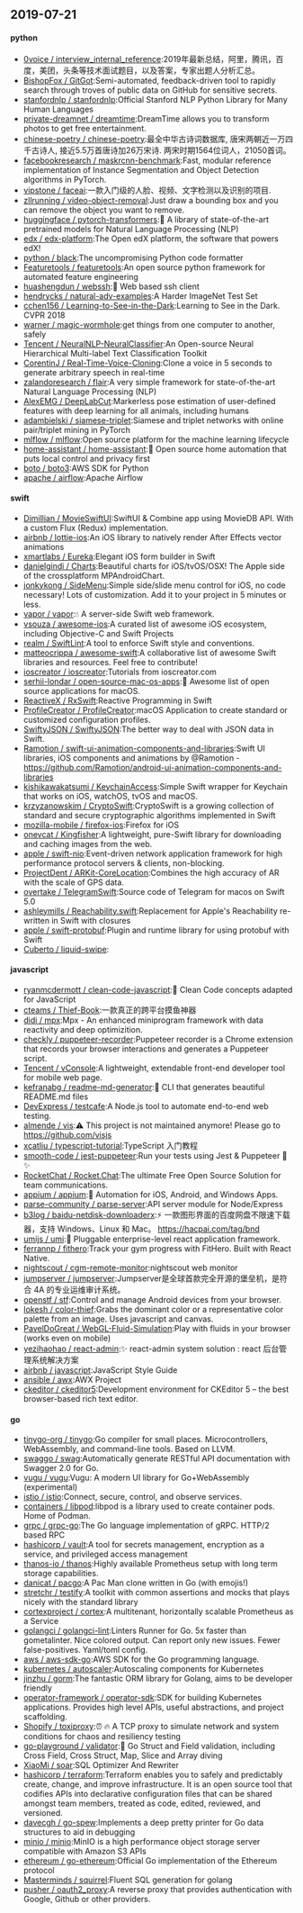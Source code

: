 ## 2019-07-21

#### python
* [0voice / interview_internal_reference](https://github.com/0voice/interview_internal_reference):2019年最新总结，阿里，腾讯，百度，美团，头条等技术面试题目，以及答案，专家出题人分析汇总。
* [BishopFox / GitGot](https://github.com/BishopFox/GitGot):Semi-automated, feedback-driven tool to rapidly search through troves of public data on GitHub for sensitive secrets.
* [stanfordnlp / stanfordnlp](https://github.com/stanfordnlp/stanfordnlp):Official Stanford NLP Python Library for Many Human Languages
* [private-dreamnet / dreamtime](https://github.com/private-dreamnet/dreamtime):DreamTime allows you to transform photos to get free entertainment.
* [chinese-poetry / chinese-poetry](https://github.com/chinese-poetry/chinese-poetry):最全中华古诗词数据库, 唐宋两朝近一万四千古诗人, 接近5.5万首唐诗加26万宋诗. 两宋时期1564位词人，21050首词。
* [facebookresearch / maskrcnn-benchmark](https://github.com/facebookresearch/maskrcnn-benchmark):Fast, modular reference implementation of Instance Segmentation and Object Detection algorithms in PyTorch.
* [vipstone / faceai](https://github.com/vipstone/faceai):一款入门级的人脸、视频、文字检测以及识别的项目.
* [zllrunning / video-object-removal](https://github.com/zllrunning/video-object-removal):Just draw a bounding box and you can remove the object you want to remove.
* [huggingface / pytorch-transformers](https://github.com/huggingface/pytorch-transformers):👾
A library of state-of-the-art pretrained models for Natural Language Processing (NLP)
* [edx / edx-platform](https://github.com/edx/edx-platform):The Open edX platform, the software that powers edX!
* [python / black](https://github.com/python/black):The uncompromising Python code formatter
* [Featuretools / featuretools](https://github.com/Featuretools/featuretools):An open source python framework for automated feature engineering
* [huashengdun / webssh](https://github.com/huashengdun/webssh):🌱
Web based ssh client
* [hendrycks / natural-adv-examples](https://github.com/hendrycks/natural-adv-examples):A Harder ImageNet Test Set
* [cchen156 / Learning-to-See-in-the-Dark](https://github.com/cchen156/Learning-to-See-in-the-Dark):Learning to See in the Dark. CVPR 2018
* [warner / magic-wormhole](https://github.com/warner/magic-wormhole):get things from one computer to another, safely
* [Tencent / NeuralNLP-NeuralClassifier](https://github.com/Tencent/NeuralNLP-NeuralClassifier):An Open-source Neural Hierarchical Multi-label Text Classification Toolkit
* [CorentinJ / Real-Time-Voice-Cloning](https://github.com/CorentinJ/Real-Time-Voice-Cloning):Clone a voice in 5 seconds to generate arbitrary speech in real-time
* [zalandoresearch / flair](https://github.com/zalandoresearch/flair):A very simple framework for state-of-the-art Natural Language Processing (NLP)
* [AlexEMG / DeepLabCut](https://github.com/AlexEMG/DeepLabCut):Markerless pose estimation of user-defined features with deep learning for all animals, including humans
* [adambielski / siamese-triplet](https://github.com/adambielski/siamese-triplet):Siamese and triplet networks with online pair/triplet mining in PyTorch
* [mlflow / mlflow](https://github.com/mlflow/mlflow):Open source platform for the machine learning lifecycle
* [home-assistant / home-assistant](https://github.com/home-assistant/home-assistant):🏡
Open source home automation that puts local control and privacy first
* [boto / boto3](https://github.com/boto/boto3):AWS SDK for Python
* [apache / airflow](https://github.com/apache/airflow):Apache Airflow

#### swift
* [Dimillian / MovieSwiftUI](https://github.com/Dimillian/MovieSwiftUI):SwiftUI & Combine app using MovieDB API. With a custom Flux (Redux) implementation.
* [airbnb / lottie-ios](https://github.com/airbnb/lottie-ios):An iOS library to natively render After Effects vector animations
* [xmartlabs / Eureka](https://github.com/xmartlabs/Eureka):Elegant iOS form builder in Swift
* [danielgindi / Charts](https://github.com/danielgindi/Charts):Beautiful charts for iOS/tvOS/OSX! The Apple side of the crossplatform MPAndroidChart.
* [jonkykong / SideMenu](https://github.com/jonkykong/SideMenu):Simple side/slide menu control for iOS, no code necessary! Lots of customization. Add it to your project in 5 minutes or less.
* [vapor / vapor](https://github.com/vapor/vapor):💧
A server-side Swift web framework.
* [vsouza / awesome-ios](https://github.com/vsouza/awesome-ios):A curated list of awesome iOS ecosystem, including Objective-C and Swift Projects
* [realm / SwiftLint](https://github.com/realm/SwiftLint):A tool to enforce Swift style and conventions.
* [matteocrippa / awesome-swift](https://github.com/matteocrippa/awesome-swift):A collaborative list of awesome Swift libraries and resources. Feel free to contribute!
* [ioscreator / ioscreator](https://github.com/ioscreator/ioscreator):Tutorials from ioscreator.com
* [serhii-londar / open-source-mac-os-apps](https://github.com/serhii-londar/open-source-mac-os-apps):🚀
Awesome list of open source applications for macOS.
* [ReactiveX / RxSwift](https://github.com/ReactiveX/RxSwift):Reactive Programming in Swift
* [ProfileCreator / ProfileCreator](https://github.com/ProfileCreator/ProfileCreator):macOS Application to create standard or customized configuration profiles.
* [SwiftyJSON / SwiftyJSON](https://github.com/SwiftyJSON/SwiftyJSON):The better way to deal with JSON data in Swift.
* [Ramotion / swift-ui-animation-components-and-libraries](https://github.com/Ramotion/swift-ui-animation-components-and-libraries):Swift UI libraries, iOS components and animations by @Ramotion - https://github.com/Ramotion/android-ui-animation-components-and-libraries
* [kishikawakatsumi / KeychainAccess](https://github.com/kishikawakatsumi/KeychainAccess):Simple Swift wrapper for Keychain that works on iOS, watchOS, tvOS and macOS.
* [krzyzanowskim / CryptoSwift](https://github.com/krzyzanowskim/CryptoSwift):CryptoSwift is a growing collection of standard and secure cryptographic algorithms implemented in Swift
* [mozilla-mobile / firefox-ios](https://github.com/mozilla-mobile/firefox-ios):Firefox for iOS
* [onevcat / Kingfisher](https://github.com/onevcat/Kingfisher):A lightweight, pure-Swift library for downloading and caching images from the web.
* [apple / swift-nio](https://github.com/apple/swift-nio):Event-driven network application framework for high performance protocol servers & clients, non-blocking.
* [ProjectDent / ARKit-CoreLocation](https://github.com/ProjectDent/ARKit-CoreLocation):Combines the high accuracy of AR with the scale of GPS data.
* [overtake / TelegramSwift](https://github.com/overtake/TelegramSwift):Source code of Telegram for macos on Swift 5.0
* [ashleymills / Reachability.swift](https://github.com/ashleymills/Reachability.swift):Replacement for Apple's Reachability re-written in Swift with closures
* [apple / swift-protobuf](https://github.com/apple/swift-protobuf):Plugin and runtime library for using protobuf with Swift
* [Cuberto / liquid-swipe](https://github.com/Cuberto/liquid-swipe):

#### javascript
* [ryanmcdermott / clean-code-javascript](https://github.com/ryanmcdermott/clean-code-javascript):🛁
Clean Code concepts adapted for JavaScript
* [cteams / Thief-Book](https://github.com/cteams/Thief-Book):一款真正的跨平台摸鱼神器
* [didi / mpx](https://github.com/didi/mpx):Mpx - An enhanced miniprogram framework with data reactivity and deep optimizition.
* [checkly / puppeteer-recorder](https://github.com/checkly/puppeteer-recorder):Puppeteer recorder is a Chrome extension that records your browser interactions and generates a Puppeteer script.
* [Tencent / vConsole](https://github.com/Tencent/vConsole):A lightweight, extendable front-end developer tool for mobile web page.
* [kefranabg / readme-md-generator](https://github.com/kefranabg/readme-md-generator):📄
CLI that generates beautiful README.md files
* [DevExpress / testcafe](https://github.com/DevExpress/testcafe):A Node.js tool to automate end-to-end web testing.
* [almende / vis](https://github.com/almende/vis):⚠️
This project is not maintained anymore! Please go to https://github.com/visjs
* [xcatliu / typescript-tutorial](https://github.com/xcatliu/typescript-tutorial):TypeScript 入门教程
* [smooth-code / jest-puppeteer](https://github.com/smooth-code/jest-puppeteer):Run your tests using Jest & Puppeteer
🎪
✨
* [RocketChat / Rocket.Chat](https://github.com/RocketChat/Rocket.Chat):The ultimate Free Open Source Solution for team communications.
* [appium / appium](https://github.com/appium/appium):📱
Automation for iOS, Android, and Windows Apps.
* [parse-community / parse-server](https://github.com/parse-community/parse-server):API server module for Node/Express
* [b3log / baidu-netdisk-downloaderx](https://github.com/b3log/baidu-netdisk-downloaderx):⚡️
一款图形界面的百度网盘不限速下载器，支持 Windows、Linux 和 Mac。 https://hacpai.com/tag/bnd
* [umijs / umi](https://github.com/umijs/umi):🌋
Pluggable enterprise-level react application framework.
* [ferrannp / fithero](https://github.com/ferrannp/fithero):Track your gym progress with FitHero. Built with React Native.
* [nightscout / cgm-remote-monitor](https://github.com/nightscout/cgm-remote-monitor):nightscout web monitor
* [jumpserver / jumpserver](https://github.com/jumpserver/jumpserver):Jumpserver是全球首款完全开源的堡垒机，是符合 4A 的专业运维审计系统。
* [openstf / stf](https://github.com/openstf/stf):Control and manage Android devices from your browser.
* [lokesh / color-thief](https://github.com/lokesh/color-thief):Grabs the dominant color or a representative color palette from an image. Uses javascript and canvas.
* [PavelDoGreat / WebGL-Fluid-Simulation](https://github.com/PavelDoGreat/WebGL-Fluid-Simulation):Play with fluids in your browser (works even on mobile)
* [yezihaohao / react-admin](https://github.com/yezihaohao/react-admin):✨
react-admin system solution : react 后台管理系统解决方案
* [airbnb / javascript](https://github.com/airbnb/javascript):JavaScript Style Guide
* [ansible / awx](https://github.com/ansible/awx):AWX Project
* [ckeditor / ckeditor5](https://github.com/ckeditor/ckeditor5):Development environment for CKEditor 5 – the best browser-based rich text editor.

#### go
* [tinygo-org / tinygo](https://github.com/tinygo-org/tinygo):Go compiler for small places. Microcontrollers, WebAssembly, and command-line tools. Based on LLVM.
* [swaggo / swag](https://github.com/swaggo/swag):Automatically generate RESTful API documentation with Swagger 2.0 for Go.
* [vugu / vugu](https://github.com/vugu/vugu):Vugu: A modern UI library for Go+WebAssembly (experimental)
* [istio / istio](https://github.com/istio/istio):Connect, secure, control, and observe services.
* [containers / libpod](https://github.com/containers/libpod):libpod is a library used to create container pods. Home of Podman.
* [grpc / grpc-go](https://github.com/grpc/grpc-go):The Go language implementation of gRPC. HTTP/2 based RPC
* [hashicorp / vault](https://github.com/hashicorp/vault):A tool for secrets management, encryption as a service, and privileged access management
* [thanos-io / thanos](https://github.com/thanos-io/thanos):Highly available Prometheus setup with long term storage capabilities.
* [danicat / pacgo](https://github.com/danicat/pacgo):A Pac Man clone written in Go (with emojis!)
* [stretchr / testify](https://github.com/stretchr/testify):A toolkit with common assertions and mocks that plays nicely with the standard library
* [cortexproject / cortex](https://github.com/cortexproject/cortex):A multitenant, horizontally scalable Prometheus as a Service
* [golangci / golangci-lint](https://github.com/golangci/golangci-lint):Linters Runner for Go. 5x faster than gometalinter. Nice colored output. Can report only new issues. Fewer false-positives. Yaml/toml config.
* [aws / aws-sdk-go](https://github.com/aws/aws-sdk-go):AWS SDK for the Go programming language.
* [kubernetes / autoscaler](https://github.com/kubernetes/autoscaler):Autoscaling components for Kubernetes
* [jinzhu / gorm](https://github.com/jinzhu/gorm):The fantastic ORM library for Golang, aims to be developer friendly
* [operator-framework / operator-sdk](https://github.com/operator-framework/operator-sdk):SDK for building Kubernetes applications. Provides high level APIs, useful abstractions, and project scaffolding.
* [Shopify / toxiproxy](https://github.com/Shopify/toxiproxy):⏰
🔥
A TCP proxy to simulate network and system conditions for chaos and resiliency testing
* [go-playground / validator](https://github.com/go-playground/validator):💯
Go Struct and Field validation, including Cross Field, Cross Struct, Map, Slice and Array diving
* [XiaoMi / soar](https://github.com/XiaoMi/soar):SQL Optimizer And Rewriter
* [hashicorp / terraform](https://github.com/hashicorp/terraform):Terraform enables you to safely and predictably create, change, and improve infrastructure. It is an open source tool that codifies APIs into declarative configuration files that can be shared amongst team members, treated as code, edited, reviewed, and versioned.
* [davecgh / go-spew](https://github.com/davecgh/go-spew):Implements a deep pretty printer for Go data structures to aid in debugging
* [minio / minio](https://github.com/minio/minio):MinIO is a high performance object storage server compatible with Amazon S3 APIs
* [ethereum / go-ethereum](https://github.com/ethereum/go-ethereum):Official Go implementation of the Ethereum protocol
* [Masterminds / squirrel](https://github.com/Masterminds/squirrel):Fluent SQL generation for golang
* [pusher / oauth2_proxy](https://github.com/pusher/oauth2_proxy):A reverse proxy that provides authentication with Google, Github or other providers.

